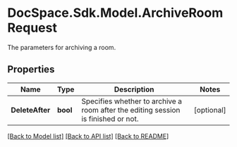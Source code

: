 # DocSpace.Sdk.Model.ArchiveRoomRequest
The parameters for archiving a room.

## Properties

Name | Type | Description | Notes
------------ | ------------- | ------------- | -------------
**DeleteAfter** | **bool** | Specifies whether to archive a room after the editing session is finished or not. | [optional] 

[[Back to Model list]](../README.md#documentation-for-models) [[Back to API list]](../README.md#documentation-for-api-endpoints) [[Back to README]](../README.md)


